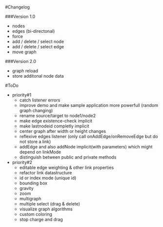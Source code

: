 #Changelog

###Version 1.0
- nodes
- edges (bi-directonal)
- force
- add / delete / select node
- add / delete / select edge
- move graph

###Version 2.0
- graph reload
- store additonal node data

#ToDo
- priority#1
	- catch listener errors
	- improve demo and make sample application more powerfull (random graph changing)
	- rename source/target to node1/node2
	- make edge existence-check implicit
	- make lastnodeid completly implicit
	- center graph after width or height changes
	- reflexive edges listener (only call onAddEdge/onRemoveEdge but do not store a link)
	- addEdge and also addNode implicit(with parameters) which might depend on linkMode
	- distinguish between public and private methods
- priority#2
	- editable edge weighting & other link properties
	- refactor link datastructure
	- id or index mode (unique id)
	- bounding box
	- gravity
	- zoom
	- multigraph
	- multiple select (drag & delete)
	- visualize graph algorithms
	- custom coloring
	- stop charge and drag